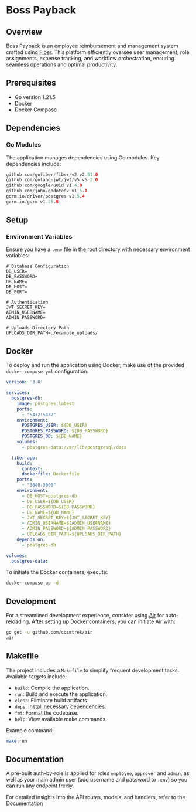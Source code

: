 # Boss Payback

## Overview

Boss Payback is an employee reimbursement and management system crafted using [Fiber](https://github.com/gofiber/fiber/). This platform efficiently oversee user management, role assignments, expense tracking, and workflow orchestration, ensuring seamless operations and optimal productivity.

## Prerequisites

- Go version 1.21.5
- Docker
- Docker Compose

## Dependencies

### Go Modules

The application manages dependencies using Go modules. Key dependencies include:

```go
github.com/gofiber/fiber/v2 v2.51.0
github.com/golang-jwt/jwt/v5 v5.2.0
github.com/google/uuid v1.4.0
github.com/joho/godotenv v1.5.1
gorm.io/driver/postgres v1.5.4
gorm.io/gorm v1.25.5
```

## Setup

### Environment Variables

Ensure you have a `.env` file in the root directory with necessary environment variables:

```env
# Database Configuration
DB_USER=
DB_PASSWORD=
DB_NAME=
DB_HOST=
DB_PORT=

# Authentication
JWT_SECRET_KEY=
ADMIN_USERNAME=
ADMIN_PASSWORD=

# Uploads Directory Path
UPLOADS_DIR_PATH=./example_uploads/
```
## Docker

To deploy and run the application using Docker, make use of the provided `docker-compose.yml` configuration:

```yaml
version: '3.8'

services:
  postgres-db:
    image: postgres:latest
    ports:
      - "5432:5432"
    environment:
      POSTGRES_USER: ${DB_USER}
      POSTGRES_PASSWORD: ${DB_PASSWORD}
      POSTGRES_DB: ${DB_NAME}
    volumes:
      - postgres-data:/var/lib/postgresql/data

  fiber-app:
    build: 
      context: .
      dockerfile: Dockerfile
    ports:
      - "3000:3000"
    environment:
      - DB_HOST=postgres-db
      - DB_USER=${DB_USER}
      - DB_PASSWORD=${DB_PASSWORD}
      - DB_NAME=${DB_NAME}
      - JWT_SECRET_KEY=${JWT_SECRET_KEY}
      - ADMIN_USERNAME=${ADMIN_USERNAME}
      - ADMIN_PASSWORD=${ADMIN_PASSWORD}
      - UPLOADS_DIR_PATH=${UPLOADS_DIR_PATH}
    depends_on:
      - postgres-db

volumes:
  postgres-data:
```
To initiate the Docker containers, execute:

```bash
docker-compose up -d
```

## Development

For a streamlined development experience, consider using [Air](https://github.com/cosmtrek/air) for auto-reloading. After setting up Docker containers, you can initiate Air with:

```bash
go get -u github.com/cosmtrek/air
air
```

## Makefile

The project includes a `Makefile` to simplify frequent development tasks. Available targets include:

- `build`: Compile the application.
- `run`: Build and execute the application.
- `clean`: Eliminate build artifacts.
- `deps`: Install necessary dependencies.
- `fmt`: Format the codebase.
- `help`: View available make commands.

Example command:

```bash
make run
```
## Documentation

 A pre-built auth-by-role is applied for roles `employee`, `approver` and `admin`, as well as your main admin user (add username and password to `.env`) so you can run any endpoint freely.

For detailed insights into the API routes, models, and handlers, refer to the [Documentation](https://github.com/carlospsvieira/boss-payback/blob/main/docs/api.md)

